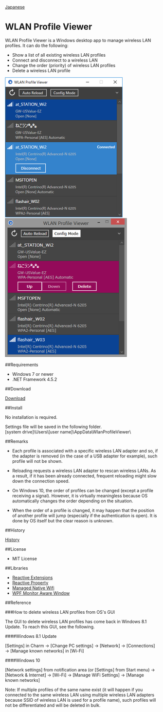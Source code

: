 [Japanese](README_ja.md)

WLAN Profile Viewer
===================

WLAN Profile Viewer is a Windows desktop app to manage wireless LAN profiles. It can do the following:
 - Show a list of all existing wireless LAN profiles
 - Connect and disconnect to a wireless LAN
 - Change the order (priority) of wireless LAN profiles
 - Delete a wireless LAN profile

![Screenshot on Windows 10](Images/Screenshot_Win10.png)<br>
![Screenshot on Windows 8.1](Images/Screenshot_Win81.png)

##Requirements

 * Windows 7 or newer
 * .NET Framework 4.5.2

##Download

[Download](https://github.com/emoacht/WlanProfileViewer/releases/download/1.1.1/WlanProfileViewer111.zip)

##Install

No installation is required.

Settings file will be saved in the following folder.<br>
[system drive]\Users\\[user name]\AppData\WlanProfileViewer\

##Remarks

 - Each profile is associated with a specific wireless LAN adapter and so, if the adapter is removed (in the case of a USB adapter for example), such profile will not be shown.

 - Reloading requests a wireless LAN adapter to rescan wireless LANs. As a result, if it has been already connected, frequent reloading might slow down the connection speed.

 - On Windows 10, the order of profiles can be changed (except a profile receiving a signal). However, it is virtually meaningless because OS automatically changes the order depending on the situation.

 - When the order of a profile is changed, it may happen that the position of another profile will jump (especially if the authentication is open). It is done by OS itself but the clear reason is unknown.

##History

[History](History.md)

##License

 - MIT License

##Libraries

 - [Reactive Extensions][1]
 - [Reactive Property][2]
 - [Managed Native Wifi][3]
 - [WPF Monitor Aware Window][4]

[1]: https://github.com/Reactive-Extensions/Rx.NET
[2]: https://github.com/runceel/ReactiveProperty
[3]: https://github.com/emoacht/ManagedNativeWifi
[4]: https://github.com/emoacht/WpfMonitorAware

##Reference

###How to delete wireless LAN profiles from OS's GUI

The GUI to delete wireless LAN profiles has come back in Windows 8.1 Update. To reach this GUI, see the following.

####Windows 8.1 Update

[Settings] in Charm &rarr; [Change PC settings] &rarr; [Network] &rarr; [Connections] &rarr; [Manage known networks] in [Wi-Fi]

####Windows 10

[Network settings] from notification area (or [Settings] from Start menu) &rarr; [Network & Internet] &rarr; [Wi-Fi] &rarr; [Manage WiFi Settings] &rarr; [Manage known networks]

Note: If multiple profiles of the same name exist (it will happen if you connected to the same wireless LAN using multiple wireless LAN adapters because SSID of wireless LAN is used for a profile name), such profiles will not be differentiated and will be deleted in bulk.

